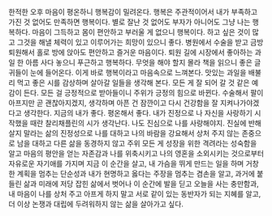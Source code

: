 
한적한 오후 마음이 평온하니 행복감이 밀려온다.
행복은 주관적이어서 내가 부족하고 가진 것 없어도 만족하면 행복이다.
별로 잘난 것 없어도 부자가 아니어도 그냥 나는 행복하다.
마음이 그득하고 몸이 편안하고 부러울 게 없으니 행복이다.
하고 싶은 것이 많고 그것을 해낼 체력이 있고 이루어가는 희망이 있으니 좋다.
병원에서 수술을 받고 금방 퇴원해서 홀로 방에 앉아도 편안하고 즐거운 마음이다.
퇴원 길에 시장에서 좋아하는 과일 한 아름 사다 놓으니 푸근하고 행복하다.
무엇을 해야 할지 몰라 책을 읽으니 좋은 글귀들이 눈에 들어온다.
이게 바로 행복이라고 마음속으로 느껴본다.
맛있는 과일을 배불리 먹고 좋은 시를 감상하며 살아갈 일들을 생각해 본다.
모든 게 잘 되어 갈 것 같은 예감이 든다. 모든 걸 긍정적으로 받아들이니 주위가
긍정의 힘으로 바뀐다. 
수술해서 팔이 아프지만 곧 괜찮아지겠지, 생각하며 아픈 건 잠깐이고 다시
건강함을 잘 지켜나가야겠다고 생각한다.
지금의 내가 좋다. 평온해서 좋다. 
내가 진정으로 나 자신을 사랑하기 시작했을 때란 찰리채플린의 시가 생각난다.
나도 진심으로 나를 사랑해야지.
진실에 반해 살지 말라는 삶의 진정성으로 나를 대하고
나의 바람을 강요해서 상처 주지 않는 존중으로 남을 대하고
다른 삶을 동경하지 않고 주위 모든 게 성장을 위한 격려라는 성숙함을 알고
마음의 평안을 얻는 자존감과
나를 위축시키고 나의 영혼을 소외시키는 것으로부터 자유로운 자기애를 가지며
지금 이 순간을 살고, 내 가슴을 뛰게 만드는 일을 하며 거창한 계획을 멈추는 단순성과
내가 현명하고 옳다는 주장을 멈추는 겸손을 알고,
과거에 붙들린 삶과 미래에 저당 잡힌 삶에서 벗어나 이 순간에 발을 딛고 오늘을 사는
충만함과, 내 마음이 나를 상처 주고 아프게 하지 말고 서로 같이 있는 동반자가 되는
지혜를 알고, 더 이상 논쟁과 대립에 두려워하지 않는 삶을 살아가고 싶다.